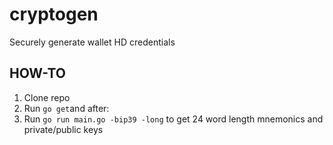 # cryptogen
Securely generate wallet HD credentials

## HOW-TO
1. Clone repo 
2. Run `go get`and after:
2. Run `go run main.go -bip39 -long` to get 24 word length mnemonics and private/public keys
